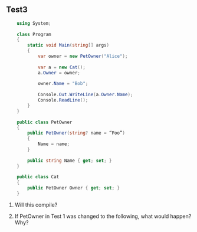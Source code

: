 ## Test3

```C#
    using System;
    
    class Program
    {
        static void Main(string[] args)
        {
            var owner = new PetOwner("Alice");
                
            var a = new Cat();
            a.Owner = owner;
                
            owner.Name = "Bob";
    
            Console.Out.WriteLine(a.Owner.Name);
            Console.ReadLine();
        }
    }
    
    public class PetOwner
    {
        public PetOwner(string? name = “Foo”)
        {
            Name = name;
        }
    
        public string Name { get; set; }
    }
    
    public class Cat
    {
        public PetOwner Owner { get; set; }
    }
 ```
 
1. Will this compile?

2. If PetOwner in Test 1 was changed to the following, what would happen? Why?


